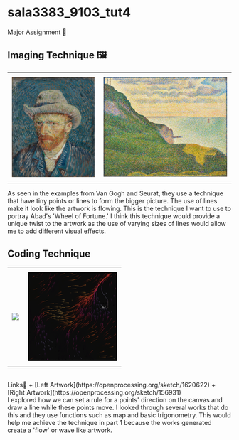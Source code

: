 # sala3383_9103_tut4
Major Assignment 🎨 

## Imaging Technique 🖼️
<div id="image-table">
    <table>
	    <tr>
    	    <td style="padding:10px">
        	    <img src="assets/default.jpg" width="200"/>
      	    </td>
            <td style="padding:10px">
            	<img src="assets/Seascape-Port-en-Bessin-Georges-Seurat-Normandy-oil-canvas-1888.webp" width="300"/>
            </td>
        </tr>
    </table>
</div>
As seen in the examples from Van Gogh and Seurat, they use a technique that have tiny points or lines to form the bigger picture. The use of lines make it look like the artwork is flowing. This is the technique I want to use to portray Abad's 'Wheel of Fortune.' I think this technique would provide a unique twist to the artwork as the use of varying sizes of lines would allow me to add different visual effects. 

## Coding Technique
<div id="image-table">
    <table>
	    <tr>
    	    <td style="padding:10px">
        	    <img src="assets/Quiz%208-%20Design%20Programming.gif" width="200"/>
      	    </td>
            <td style="padding:10px">
            	<img src="assets/Screenshot 2023-09-29 at 18.43.40.png" width="200"/>
            </td>
        </tr>
    </table>
</div>
<br>
Links🔗
+ [Left Artwork](https://openprocessing.org/sketch/1620622)
+ [Right Artwork](https://openprocessing.org/sketch/156931)  

<br>
I explored how we can set a rule for a points' direction on the canvas and draw a line while these points move. I looked through several works that do this and they use functions such as map and basic trigonometry. This would help me achieve the technique in part 1 because the works generated create a 'flow' or wave like artwork.  